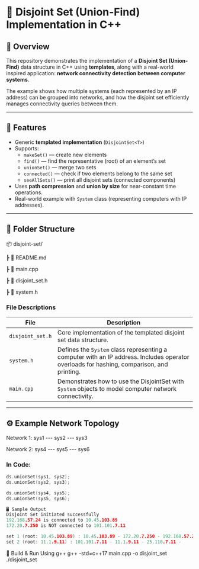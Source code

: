 # 🔗 Disjoint Set (Union-Find) Implementation in C++

## 📘 Overview

This repository demonstrates the implementation of a **Disjoint Set (Union-Find)** data structure in C++ using **templates**, along with a real-world inspired application: **network connectivity detection between computer systems**.

The example shows how multiple systems (each represented by an IP address) can be grouped into networks, and how the disjoint set efficiently manages connectivity queries between them.

---

## 🧩 Features

- Generic **templated implementation** (`DisjointSet<T>`)
- Supports:
  - `makeSet()` — create new elements  
  - `find()` — find the representative (root) of an element’s set  
  - `unionSet()` — merge two sets  
  - `connected()` — check if two elements belong to the same set  
  - `seeAllSets()` — print all disjoint sets (connected components)
- Uses **path compression** and **union by size** for near-constant time operations.
- Real-world example with `System` class (representing computers with IP addresses).

---

## 📂 Folder Structure

📦 disjoint-set/

┣ 📜 README.md

┣ 📜 main.cpp

┣ 📜 disjoint_set.h

┣ 📜 system.h


### File Descriptions

| File | Description |
|------|--------------|
| `disjoint_set.h` | Core implementation of the templated disjoint set data structure. |
| `system.h` | Defines the `System` class representing a computer with an IP address. Includes operator overloads for hashing, comparison, and printing. |
| `main.cpp` | Demonstrates how to use the DisjointSet with `System` objects to model computer network connectivity. |

---

## ⚙️ Example Network Topology

Network 1: sys1 --- sys2 --- sys3

Network 2: sys4 --- sys5 --- sys6


### In Code:
```cpp
ds.unionSet(sys1, sys2);
ds.unionSet(sys2, sys3);

ds.unionSet(sys4, sys5);
ds.unionSet(sys5, sys6);

🖥️ Sample Output
Disjoint Set initiated successfully 
192.168.57.24 is connected to 10.45.103.89
172.20.7.250 is NOT connected to 101.101.7.11

set 1 (root: 10.45.103.89) : 10.45.103.89 - 172.20.7.250 - 192.168.57.24 -
set 2 (root: 11.1.9.11) : 101.101.7.11 - 11.1.9.11 - 25.110.7.11 -
```

🧰 Build & Run
Using g++
g++ -std=c++17 main.cpp -o disjoint_set
./disjoint_set
